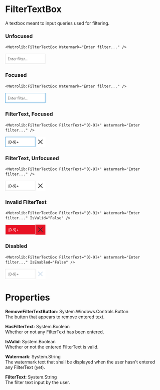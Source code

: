 # FilterTextBox

A textbox meant to input queries used for filtering.

### Unfocused

```xaml
<Metrolib:FilterTextBox Watermark="Enter filter..." />
```
![Image of FilterTextBox, Unfocused](Unfocused.png)

### Focused

```xaml
<Metrolib:FilterTextBox Watermark="Enter filter..." />
```
![Image of FilterTextBox, Focused](Focused.png)

### FilterText, Focused

```xaml
<Metrolib:FilterTextBox FilterText="[0-9]+" Watermark="Enter filter..." />
```
![Image of FilterTextBox, FilterText, Focused](FilterText__Focused.png)

### FilterText, Unfocused

```xaml
<Metrolib:FilterTextBox FilterText="[0-9]+" Watermark="Enter filter..." />
```
![Image of FilterTextBox, FilterText, Unfocused](FilterText__Unfocused.png)

### Invalid FilterText

```xaml
<Metrolib:FilterTextBox FilterText="[0-9]+" Watermark="Enter filter..." IsValid="False" />
```
![Image of FilterTextBox, Invalid FilterText](Invalid_FilterText.png)

### Disabled

```xaml
<Metrolib:FilterTextBox FilterText="[0-9]+" Watermark="Enter filter..." IsEnabled="False" />
```
![Image of FilterTextBox, Disabled](Disabled.png)

# Properties

**RemoveFilterTextButton**: System.Windows.Controls.Button  
The button that appears to remove entered text.

**HasFilterText**: System.Boolean  
Whether or not any FilterText has been entered.

**IsValid**: System.Boolean  
Whether or not the entered FilterText is valid.

**Watermark**: System.String  
The watermark text that shall be displayed when the user hasn't entered any FilterText (yet).

**FilterText**: System.String  
The filter text input by the user.

